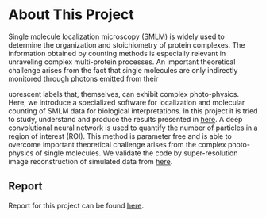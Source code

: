 # About This Project 
Single molecule localization microscopy (SMLM) is widely used to determine the
organization and stoichiometry of protein complexes. The information obtained
by counting methods is especially relevant in unraveling complex multi-protein
processes. An important theoretical challenge arises from the fact that single
molecules are only indirectly monitored through photons emitted from their

uorescent labels that, themselves, can exhibit complex photo-physics. Here,
we introduce a specialized software for localization and molecular counting of
SMLM data for biological interpretations. In this project it is tried to study,
understand and produce the results presented in [here](https://github.com/EliasNehme/Deep-STORM). A deep convolutional neural
network is used to quantify the number of particles in a region of interest (ROI).
This method is parameter free and is able to overcome important theoretical
challenge arises from the complex photo-physics of single molecules. We validate
the code by super-resolution image reconstruction of simulated data from [here](https://github.com/EliasNehme/Deep-STORM).

## Report
Report for this project can be found [here](https://github.com/mkhoshle/PORTFOLIO/blob/master/Molecular-Counting/main-report.pdf). 
